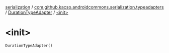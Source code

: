[serialization](../../index.md) / [com.github.kacso.androidcommons.serialization.typeadapters](../index.md) / [DurationTypeAdapter](index.md) / [&lt;init&gt;](./-init-.md)

# &lt;init&gt;

`DurationTypeAdapter()`